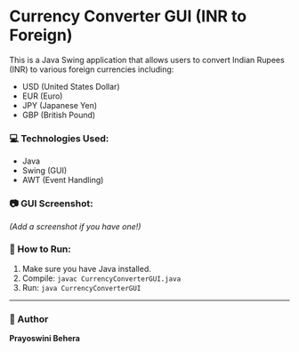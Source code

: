 # Currency Converter GUI (INR to Foreign)

This is a Java Swing application that allows users to convert Indian Rupees (INR) to various foreign currencies including:

- USD (United States Dollar)
- EUR (Euro)
- JPY (Japanese Yen)
- GBP (British Pound)

### 💻 Technologies Used:
- Java
- Swing (GUI)
- AWT (Event Handling)

### 📷 GUI Screenshot:
*(Add a screenshot if you have one!)*

### 🚀 How to Run:
1. Make sure you have Java installed.
2. Compile: `javac CurrencyConverterGUI.java`
3. Run: `java CurrencyConverterGUI`

---

### 📌 Author
**Prayoswini Behera**
